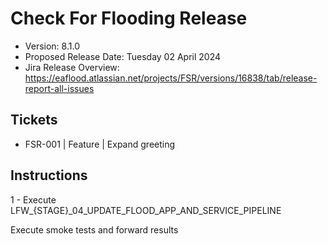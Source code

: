 # Check For Flooding Release

* Version: 8.1.0
* Proposed Release Date: Tuesday 02 April 2024
* Jira Release Overview: https://eaflood.atlassian.net/projects/FSR/versions/16838/tab/release-report-all-issues

## Tickets

- FSR-001 | Feature | Expand greeting

## Instructions

1 - Execute LFW_{STAGE}_04_UPDATE_FLOOD_APP_AND_SERVICE_PIPELINE

Execute smoke tests and forward results
